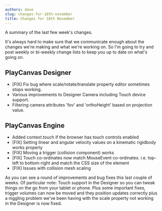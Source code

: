 ```yaml
---
authors: dave
slug: changes-for-18th-november
title: Changes for 18th November
---
```


A summary of the last few week's changes.

<!-- truncate -->

It's always hard to make sure that we communicate enough about the changes we're making and what we're working on. So I'm going to try and post weekly or bi-weekly change lists to keep you up to date on what's going on.

## PlayCanvas Designer

- [FIX] Fix bug where scale/rotate/translate property editor sometimes stops working.
- Various improvements to Designer Camera including Touch device support.
- Filtering camera attributes 'fov' and 'orthoHeight' based on projection value.

## PlayCanvas Engine

- Added context.touch if the browser has touch controls enabled
- [FIX] Setting linear and angular velocity values on a kinematic rigidbody works properly
- [FIX] Moving a trigger (collision component) works
- [FIX] Touch co-ordinates now match MouseEvent co-ordinates. i.e. top-left to bottom-right and match the CSS size of the element
- [FIX] Issues with collision mesh scaling

As you can see a round of improvements and bug fixes this last couple of weeks. Of particular note: Touch support in the Designer so you can tweak things on the go from your tablet or phone. Plus some important fixes, trigger volumes can now be moved and they position updates correctly plus a niggling problem we've been having with the scale property not working in the Designer is now fixed.
